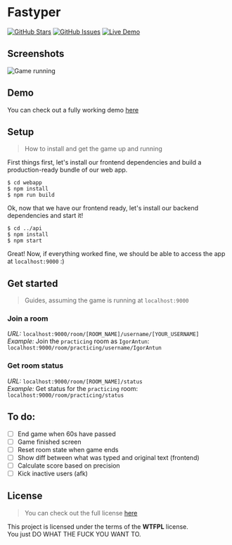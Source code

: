 # Fastyper

[![GitHub Stars](https://img.shields.io/github/stars/IgorAntun/fastyper.svg?style=flat-square)](https://github.com/IgorAntun/fastyper/stargazers)
[![GitHub Issues](https://img.shields.io/github/issues/IgorAntun/fastyper.svg?style=flat-square)](https://github.com/IgorAntun/fastyper/issues) [![Live Demo](https://img.shields.io/badge/demo-online-green.svg?style=flat-square)](http://198.199.84.175:9000/room/training)

## Screenshots
![Game running](https://i.imgur.com/VJlD30E.png)

## Demo
You can check out a fully working demo [here](http://198.199.84.175:9000/room/training)

## Setup
> How to install and get the game up and running

First things first, let's install our frontend dependencies and build a production-ready bundle of our web app.
```
$ cd webapp
$ npm install
$ npm run build
```
Ok, now that we have our frontend ready, let's install our backend dependencies and start it!
```
$ cd ../api
$ npm install
$ npm start
```
Great! Now, if everything worked fine, we should be able to access the app at `localhost:9000` :)

## Get started
> Guides, assuming the game is running at `localhost:9000`

### Join a room
*URL:* `localhost:9000/room/[ROOM_NAME]/username/[YOUR_USERNAME]`   
*Example:* Join the `practicing` room as `IgorAntun`: `localhost:9000/room/practicing/username/IgorAntun`

### Get room status
*URL:* `localhost:9000/room/[ROOM_NAME]/status`   
*Example:* Get status for the `practicing` room: `localhost:9000/room/practicing/status`

## To do:
- [ ] End game when 60s have passed
- [ ] Game finished screen
- [ ] Reset room state when game ends
- [ ] Show diff between what was typed and original text (frontend)
- [ ] Calculate score based on precision
- [ ] Kick inactive users (afk)

## License
>You can check out the full license [here](https://github.com/IgorAntun/fastyper/blob/master/LICENSE.md)

This project is licensed under the terms of the **WTFPL** license.  
You just DO WHAT THE FUCK YOU WANT TO.
